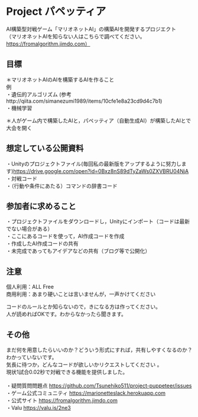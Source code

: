 # Project パペッティア  
AI構築型対戦ゲーム「マリオネットAI」の構築AIを開発するプロジエクト  
（マリオネットAIを知らない人はこちらで調べてください。https://fromalgorithm.jimdo.com）

## 目標
＊マリオネットAIのAIを構築するAIを作ること  
例<br>
・遺伝的アルゴリズム (参考http://qiita.com/simanezumi1989/items/10cfe1e8a23cd9d4c7b1)<br>
・機械学習<br>

＊人がゲーム内で構築したAIと，パペッティア（自動生成AI）が構築したAIとで大会を開く  

## 想定している公開資料
・Unityのプロジェクトファイル(毎回私の最新版をアップするように努力します)https://drive.google.com/open?id=0Bxz8nS89dTyZaWs0ZXVBRU04NjA  <br>
・対戦コード<br>
・（行動や条件にあたる）コマンドの辞書コード<br>

## 参加者に求めること
・プロジェクトファイルをダウンロードし，Unityにインポート（コードは最新でない場合がある）  
・ここにあるコードを使って，AI作成コードを作成  
・作成したAI作成コードの共有  
・未完成であってもアイデアなどの共有（ブログ等で公開化）  
  
## 注意
個人利用：ALL Free  
商用利用：あまり硬いことは言いませんが，一声かけてください  

コードのルールとか知らないので，きになる方は作ってください。  
人が読めればOKです。わからなかったら聞きます。

## その他
まだ何を用意したらいいのか？どういう形式にすれば，共有しやすくなるのか？わかっていないです。<br>
気長に待つか，どんなコードが欲しいかリクエストしてください 。<br>
現状1試合0.02秒で対戦できる機能を提供しました。<br><br>
・疑問質問問題点 https://github.com/Tsunehiko511/project-puppeteer/issues<br>
・ゲーム公式コミュニティ https://marionetteslack.herokuapp.com<br>
・公式サイト https://fromalgorithm.jimdo.com<br>
・Valu https://valu.is/2ne3<br>
